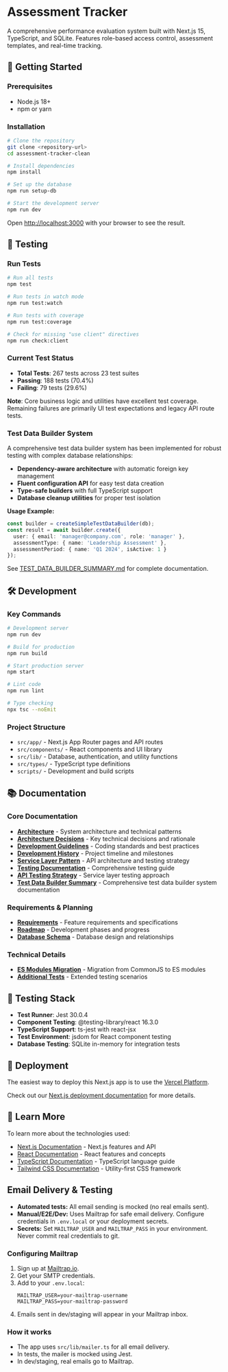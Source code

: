 # Assessment Tracker

A comprehensive performance evaluation system built with Next.js 15, TypeScript, and SQLite. Features role-based access control, assessment templates, and real-time tracking.

## 🚀 Getting Started

### Prerequisites
- Node.js 18+
- npm or yarn

### Installation
```bash
# Clone the repository
git clone <repository-url>
cd assessment-tracker-clean

# Install dependencies
npm install

# Set up the database
npm run setup-db

# Start the development server
npm run dev
```

Open [http://localhost:3000](http://localhost:3000) with your browser to see the result.

## 🧪 Testing

### Run Tests
```bash
# Run all tests
npm test

# Run tests in watch mode
npm run test:watch

# Run tests with coverage
npm run test:coverage

# Check for missing "use client" directives
npm run check:client
```

### Current Test Status
- **Total Tests**: 267 tests across 23 test suites
- **Passing**: 188 tests (70.4%)
- **Failing**: 79 tests (29.6%)

**Note**: Core business logic and utilities have excellent test coverage. Remaining failures are primarily UI test expectations and legacy API route tests.

### Test Data Builder System
A comprehensive test data builder system has been implemented for robust testing with complex database relationships:

- **Dependency-aware architecture** with automatic foreign key management
- **Fluent configuration API** for easy test data creation
- **Type-safe builders** with full TypeScript support
- **Database cleanup utilities** for proper test isolation

**Usage Example:**
```typescript
const builder = createSimpleTestDataBuilder(db);
const result = await builder.create({
  user: { email: 'manager@company.com', role: 'manager' },
  assessmentType: { name: 'Leadership Assessment' },
  assessmentPeriod: { name: 'Q1 2024', isActive: 1 }
});
```

See [TEST_DATA_BUILDER_SUMMARY.md](TEST_DATA_BUILDER_SUMMARY.md) for complete documentation.

## 🛠️ Development

### Key Commands
```bash
# Development server
npm run dev

# Build for production
npm run build

# Start production server
npm start

# Lint code
npm run lint

# Type checking
npx tsc --noEmit
```

### Project Structure
- `src/app/` - Next.js App Router pages and API routes
- `src/components/` - React components and UI library
- `src/lib/` - Database, authentication, and utility functions
- `src/types/` - TypeScript type definitions
- `scripts/` - Development and build scripts

## 📚 Documentation

### Core Documentation
- **[Architecture](ARCHITECTURE.md)** - System architecture and technical patterns
- **[Architecture Decisions](DECISIONS.md)** - Key technical decisions and rationale
- **[Development Guidelines](DEVELOPMENT_GUIDELINES.md)** - Coding standards and best practices
- **[Development History](DEVELOPMENT_HISTORY.md)** - Project timeline and milestones
- **[Service Layer Pattern](SERVICE_LAYER_PATTERN.md)** - API architecture and testing strategy
- **[Testing Documentation](TESTING.md)** - Comprehensive testing guide
- **[API Testing Strategy](API_TESTING_STRATEGY.md)** - Service layer testing approach
- **[Test Data Builder Summary](TEST_DATA_BUILDER_SUMMARY.md)** - Comprehensive test data builder system documentation

### Requirements & Planning
- **[Requirements](REQUIREMENTS.md)** - Feature requirements and specifications
- **[Roadmap](ROADMAP.md)** - Development phases and progress
- **[Database Schema](database-schema.md)** - Database design and relationships

### Technical Details
- **[ES Modules Migration](ES_MODULES_MIGRATION.md)** - Migration from CommonJS to ES modules
- **[Additional Tests](ADDITIONAL_TESTS.md)** - Extended testing scenarios

## 🧪 Testing Stack

- **Test Runner**: Jest 30.0.4
- **Component Testing**: @testing-library/react 16.3.0
- **TypeScript Support**: ts-jest with react-jsx
- **Test Environment**: jsdom for React component testing
- **Database Testing**: SQLite in-memory for integration tests

## 🚀 Deployment

The easiest way to deploy this Next.js app is to use the [Vercel Platform](https://vercel.com/new?utm_medium=default-template&filter=next.js&utm_source=create-next-app&utm_campaign=create-next-app-readme).

Check out our [Next.js deployment documentation](https://nextjs.org/docs/app/building-your-application/deploying) for more details.

## 📖 Learn More

To learn more about the technologies used:

- [Next.js Documentation](https://nextjs.org/docs) - Next.js features and API
- [React Documentation](https://react.dev/) - React features and concepts
- [TypeScript Documentation](https://www.typescriptlang.org/docs/) - TypeScript language guide
- [Tailwind CSS Documentation](https://tailwindcss.com/docs) - Utility-first CSS framework

## Email Delivery & Testing

- **Automated tests:** All email sending is mocked (no real emails sent).
- **Manual/E2E/Dev:** Uses Mailtrap for safe email delivery. Configure credentials in `.env.local` or your deployment secrets.
- **Secrets:** Set `MAILTRAP_USER` and `MAILTRAP_PASS` in your environment. Never commit real credentials to git.

### Configuring Mailtrap

1. Sign up at [Mailtrap.io](https://mailtrap.io/).
2. Get your SMTP credentials.
3. Add to your `.env.local`:
   ```env
   MAILTRAP_USER=your-mailtrap-username
   MAILTRAP_PASS=your-mailtrap-password
   ```
4. Emails sent in dev/staging will appear in your Mailtrap inbox.

### How it works
- The app uses `src/lib/mailer.ts` for all email delivery.
- In tests, the mailer is mocked using Jest.
- In dev/staging, real emails go to Mailtrap.
